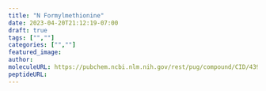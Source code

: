 ```yaml
---
title: "N Formylmethionine"
date: 2023-04-20T21:12:19-07:00
draft: true
tags: ["",""]
categories: ["",""]
featured_image: 
author: 
moleculeURL: https://pubchem.ncbi.nlm.nih.gov/rest/pug/compound/CID/439750/record/SDF/?record_type=3d&response_type=display
peptideURL:
---
```

